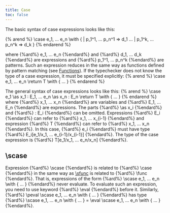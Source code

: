 ```yaml
---
title: Case
toc: false
---
```


The basic syntax of case expressions looks like this:

{% arend %}
\case e_1, ... e_n \with {
  | p_1^1, ... p_n^1 => d_1
  ...
  | p_1^k, ... p_n^k => d_k
}
{% endarend %}

where {%ard%} e_1, ... e_n {%endard%} and {%ard%} d_1, ... d_k {%endard%} are expressions and {%ard%} p_1^1, ... p_n^k {%endard%} are patterns.
Such an expression reduces in the same way as functions defined by pattern matching (see [Functions](../definitions/functions#pattern-matching)).
If the typechecker does not know the type of a case expression, it must be specified explicitly:
{% arend %}
\case e_1, ... e_n \return T \with { ... }
{% endarend %}

The general syntax of case expressions looks like this:
{% arend %}
\case e_1 \as x_1 : E_1, ... e_n \as x_n : E_n \return T \with { ... }
{% endarend %}
where {%ard%} x_1, ... x_n {%endard%} are variables and {%ard%} E_1, ... E_n {%endard%} are expressions.
The parts {%ard%} \as x_i {%endard%} and {%ard%} : E_i {%endard%} can be omitted.
Expressions {%ard%} E_i {%endard%} can refer to {%ard%} x_1, ... x_{i-1} {%endard%} and expression {%ard%} T {%endard%} can refer to {%ard%} x_1, ... x_n {%endard%}.
In this case, {%ard%} e_i {%endard%} must have type {%ard%} E_i[e_1/x_1, ... e_{i-1}/x_{i-1}] {%endard%}.
The type of the case expression is {%ard%} T[e_1/x_1, ... e_n/x_n] {%endard%}.

## \scase

Expression {%ard%} \scase {%endard%} is related to {%ard%} \case {%endard%} in the same way as [\sfunc](/documentation/language-reference/definitions/functions#sfunc) is related to {%ard%} \func {%endard%}.
That is, expressions of the form {%ard%} \scase e_1, ... e_n \with { ... } {%endard%} never evaluate.
To evaluate such an expression, you need to use keyword {%ard%} \eval {%endard%} before it.
Similarly, {%ard%} \peval \scase e_1, ... e_n \with { ... } {%endard%} has type {%ard%} \scase e_1, ... e_n \with { ... } = \eval \scase e_1, ... e_n \with { ... } {%endard%}.
